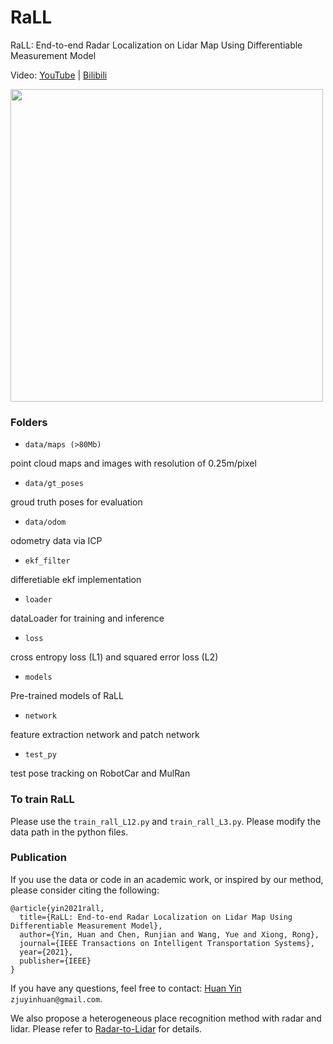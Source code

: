 # RaLL
RaLL: End-to-end Radar Localization on Lidar Map Using Differentiable Measurement Model

Video:  [YouTube](https://youtu.be/a3wEv-eVlcg) | [Bilibili](https://www.bilibili.com/video/BV1my4y1b7Ns)

<img src="https://github.com/ZJUYH/RaLL/blob/master/img/robotcar.gif" width=500>

### Folders

* `data/maps (>80Mb)`

point cloud maps and images with resolution of 0.25m/pixel

* `data/gt_poses`

groud truth poses for evaluation

* `data/odom`

odometry data via ICP

* `ekf_filter`

differetiable ekf implementation

* `loader`

dataLoader for training and inference

* `loss`

cross entropy loss (L1) and squared error loss (L2)

* `models`

Pre-trained models of RaLL

* `network`

feature extraction network and patch network

* `test_py`

test pose tracking on RobotCar and MulRan

### To train RaLL
Please use the `train_rall_L12.py` and `train_rall_L3.py`.
Please modify the data path in the python files.

### Publication
If you use the data or code in an academic work, or inspired by our method, please consider citing the following:

	@article{yin2021rall,
	  title={RaLL: End-to-end Radar Localization on Lidar Map Using Differentiable Measurement Model},
	  author={Yin, Huan and Chen, Runjian and Wang, Yue and Xiong, Rong},
	  journal={IEEE Transactions on Intelligent Transportation Systems},
	  year={2021},
	  publisher={IEEE}
	}

If you have any questions, feel free to contact: [Huan Yin](https://yinhuan.site/) `zjuyinhuan@gmail.com`.

We also propose a heterogeneous place recognition method with radar and lidar. Please refer to [Radar-to-Lidar](https://github.com/ZJUYH/radar-to-lidar-place-recognition) for details.
